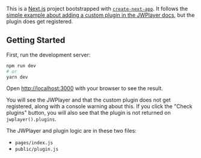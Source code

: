 This is a [Next.js](https://nextjs.org/) project bootstrapped with [`create-next-app`](https://github.com/vercel/next.js/tree/canary/packages/create-next-app). It follows the [simple example about adding a custom plugin in the JWPlayer docs](https://docs.jwplayer.com/players/docs/jw8-add-a-custom-or-third-party-plugin), but the plugin does get registered.

## Getting Started

First, run the development server:

```bash
npm run dev
# or
yarn dev
```

Open [http://localhost:3000](http://localhost:3000) with your browser to see the result.

You will see the JWPlayer and that the custom plugin does not get registered, along with a console warning about this. If you click the "Check plugins" button, you will also see that the plugin is not returned on `jwplayer().plugins`.

The JWPlayer and plugin logic are in these two files:

- `pages/index.js`
- `public/plugin.js`

